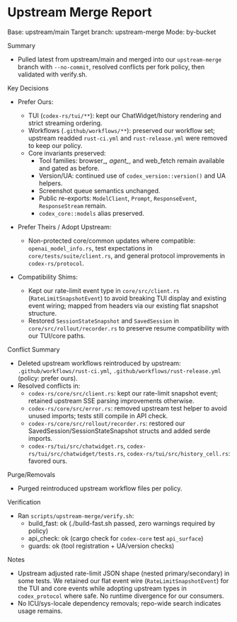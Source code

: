 # Upstream Merge Report

Base: upstream/main
Target branch: upstream-merge
Mode: by-bucket

Summary
- Pulled latest from upstream/main and merged into our `upstream-merge` branch with `--no-commit`, resolved conflicts per fork policy, then validated with verify.sh.

Key Decisions
- Prefer Ours:
  - TUI (`codex-rs/tui/**`): kept our ChatWidget/history rendering and strict streaming ordering.
  - Workflows (`.github/workflows/**`): preserved our workflow set; upstream readded `rust-ci.yml` and `rust-release.yml` were removed to keep our policy.
  - Core invariants preserved:
    - Tool families: browser_*, agent_*, and web_fetch remain available and gated as before.
    - Version/UA: continued use of `codex_version::version()` and UA helpers.
    - Screenshot queue semantics unchanged.
    - Public re-exports: `ModelClient`, `Prompt`, `ResponseEvent`, `ResponseStream` remain.
    - `codex_core::models` alias preserved.

- Prefer Theirs / Adopt Upstream:
  - Non-protected core/common updates where compatible: `openai_model_info.rs`, test expectations in `core/tests/suite/client.rs`, and general protocol improvements in `codex-rs/protocol`.

- Compatibility Shims:
  - Kept our rate-limit event type in `core/src/client.rs` (`RateLimitSnapshotEvent`) to avoid breaking TUI display and existing event wiring; mapped from headers via our existing flat snapshot structure.
  - Restored `SessionStateSnapshot` and `SavedSession` in `core/src/rollout/recorder.rs` to preserve resume compatibility with our TUI/core paths.

Conflict Summary
- Deleted upstream workflows reintroduced by upstream: `.github/workflows/rust-ci.yml`, `.github/workflows/rust-release.yml` (policy: prefer ours).
- Resolved conflicts in:
  - `codex-rs/core/src/client.rs`: kept our rate-limit snapshot event; retained upstream SSE parsing improvements otherwise.
  - `codex-rs/core/src/error.rs`: removed upstream test helper to avoid unused imports; tests still compile in API check.
  - `codex-rs/core/src/rollout/recorder.rs`: restored our SavedSession/SessionStateSnapshot structs and added serde imports.
  - `codex-rs/tui/src/chatwidget.rs`, `codex-rs/tui/src/chatwidget/tests.rs`, `codex-rs/tui/src/history_cell.rs`: favored ours.

Purge/Removals
- Purged reintroduced upstream workflow files per policy.

Verification
- Ran `scripts/upstream-merge/verify.sh`:
  - build_fast: ok (./build-fast.sh passed, zero warnings required by policy)
  - api_check: ok (cargo check for `codex-core` test `api_surface`)
  - guards: ok (tool registration + UA/version checks)

Notes
- Upstream adjusted rate-limit JSON shape (nested primary/secondary) in some tests. We retained our flat event wire (`RateLimitSnapshotEvent`) for the TUI and core events while adopting upstream types in `codex_protocol` where safe. No runtime divergence for our consumers.
- No ICU/sys-locale dependency removals; repo-wide search indicates usage remains.

